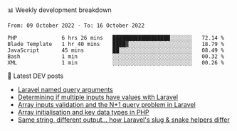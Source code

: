📊 Weekly development breakdown
<!--START_SECTION:waka-->

```text
From: 09 October 2022 - To: 16 October 2022

PHP              6 hrs 26 mins   ██████████████████░░░░░░░   72.14 %
Blade Template   1 hr 40 mins    ████▓░░░░░░░░░░░░░░░░░░░░   18.79 %
JavaScript       45 mins         ██░░░░░░░░░░░░░░░░░░░░░░░   08.49 %
Bash             1 min           ░░░░░░░░░░░░░░░░░░░░░░░░░   00.32 %
XML              1 min           ░░░░░░░░░░░░░░░░░░░░░░░░░   00.26 %
```

<!--END_SECTION:waka-->

📕 Latest DEV posts
<!-- BLOG-POST-LIST:START -->
- [Laravel named query arguments](https://dev.to/michaelvickersuk/laravel-named-query-arguments-28kd)
- [Determining if multiple inputs have values with Laravel](https://dev.to/michaelvickersuk/determining-if-multiple-inputs-have-values-with-laravel-km6)
- [Array inputs validation and the N+1 query problem in Laravel](https://dev.to/michaelvickersuk/array-inputs-validation-and-the-n1-query-problem-in-laravel-2agb)
- [Array initialisation and key data types in PHP](https://dev.to/michaelvickersuk/array-initialisation-and-key-data-types-in-php-1e5b)
- [Same string, different output... how Laravel&#39;s slug &amp; snake helpers differ](https://dev.to/michaelvickersuk/same-string-different-output-how-laravels-slug-snake-helpers-differ-1ccj)
<!-- BLOG-POST-LIST:END -->
